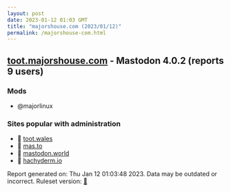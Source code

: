 ```yaml
---
layout: post
date: 2023-01-12 01:03 GMT
title: "majorshouse.com (2023/01/12)"
permalink: /majorshouse-com.html
---
```



## [toot.majorshouse.com](https://toot.majorshouse.com) - Mastodon 4.0.2 (reports 9 users)

### Mods
 * @majorlinux

### Sites popular with administration

* 🐘 [toot.wales](/toot-wales.html)
* 🐘 [mas.to](/mas-to.html)
* 🐘 [mastodon.world](/mastodon-world.html)
* 🐘 [hachyderm.io](/hachyderm-io.html)

Report generated on: Thu Jan 12 01:03:48 2023. Data may be outdated or incorrect.
Ruleset version: [🧁](/version-cupcake)
